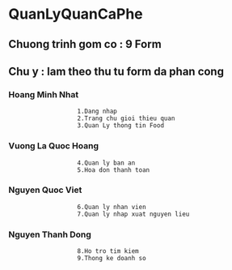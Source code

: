# QuanLyQuanCaPhe

## Chuong trinh gom co : 9 Form 
## Chu y : lam theo thu tu form da phan cong
                   
         
###  Hoang Minh Nhat 
                       1.Dang nhap
                       2.Trang chu gioi thieu quan
                       3.Quan Ly thong tin Food
                  
###  Vuong La Quoc Hoang
           
                       4.Quan ly ban an
                       5.Hoa don thanh toan
        
### Nguyen Quoc Viet
                       6.Quan ly nhan vien
                       7.Quan ly nhap xuat nguyen lieu
       
### Nguyen Thanh Dong
                       8.Ho tro tim kiem
                       9.Thong ke doanh so
         
